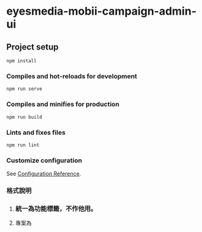 # eyesmedia-mobii-campaign-admin-ui

## Project setup
```
npm install
```

### Compiles and hot-reloads for development
```
npm run serve
```

### Compiles and minifies for production
```
npm run build
```

### Lints and fixes files
```
npm run lint
```

### Customize configuration
See [Configuration Reference](https://cli.vuejs.org/config/).

### 格式說明
1. <h3>統一為功能標籤，不作他用。
2. 專案為<script setup> 寫法，建議vscode安裝Volar使用，並移除Vetur，避免跳兩次警告。
   詳：https://v3.cn.vuejs.org/api/sfc-script-setup.html


### API Block request 
const request = reactive({
  mkt_event_id: computed(() => store.state.campaign.eventID),
  block: {
    mktEventBlockId: computed(() => store.state.campaign.blockID),
    mktEventBlockName: '',
    mktEventBlockStatus: '',
    mktEventBlockSdate: '',
    mktEventBlockEdate: '',
    mktEventBlockType: computed(() => store.state.campaign.blockType),
    mktEventBlockSort: 0,
    mktEventBlockSlotNo: '',
    mktEventId: computed(() => store.state.campaign.eventID),
    tabs: [
      {
        mktEventTabId: '',
        mktEventId: '',
        mktEventTabName: '',
        mktEventTabStatus: '',
        mktEventTabSort: 0,
        mktEventTabSoltNo: '',
        mktEventTabCatalog: '',
        mktEventBlockId: '',
        itemCount: 0,
        items: [
          {
            mktEventItemId: '',
            mktEventId: '',
            mktEventItemType: '',
            mktEventItemName: '',
            mktEventItemUrlTarget: '',
            mktEventItemUrl: '',
            mktEventItemImgFullPath: '',
            mktEventItemImg: '',
            mktEventItemSort: 0,
            mktEventItemStatus: '',
            mktEventItemSdate: "2021-10-01T03:11:20.308Z",
            mktEventItemEdate: "2021-10-01T03:11:20.308Z",
            crtDate: "2021-10-01T03:11:20.308Z",
            mktEventItemSoltNo: '',
            mktEventBlockId: '',
            mktEventTabId: ''
          }
        ],
        categorys: [
          {
            mktEventCategoryId: "string",
            mktEventProdId: "string",
            mktEventVoucherId: "string",
            mktEventBlockId: "string",
            mktEventStoreId: "string",
            mktEventTabId: "string",
            mktEventCategoryType: "string",
            mktEventProdDefineId: "string",
            mktEventVouCatalog: "string"
          }
        ]
      }
    ],
    items: [
      {
        mktEventItemId: '',
        mktEventId: '',
        mktEventItemType: '',
        mktEventItemName: '',
        mktEventItemUrlTarget: '',
        mktEventItemUrl: '',
        mktEventItemImg: '',
        mktEventItemImgFullPath: '',
        mktEventItemSort: 0,
        mktEventItemStatus: '',
        mktEventItemSdate: "2021-10-01T03:11:20.308Z",
        mktEventItemEdate: "2021-10-01T03:11:20.308Z",
        crtDate: '',
        mktEventItemSoltNo: '',
        mktEventBlockId: '',
        mktEventTabId: ''
      }
    ],
    filters: [
      {
        mktEventFilterId: '',
        mktEventFilterName: '',
        mktEventFilterType: '',
        mktEventId: '',
        mktEventBlockId: '',
        filterSpecs: [
          {
            mktEventFilterSpecId: '',
            mktEventFilterSpecValue: '',
            mktEventFilterId: ''
          }
        ]
      }
    ]
  },
  paginationInfo: {
    pageIndex: 0,
    pageSize: 0,
    totalPages: 0,
    totalNumber: 0
  }
});


### 待辦事項
1. 麵包屑元件化（頁籤名稱隨著route變化，待研究）
2. 上傳圖片限制尺寸的promise失敗，需修
3. 表單驗證
4. 刪除按鈕做刪除前確認